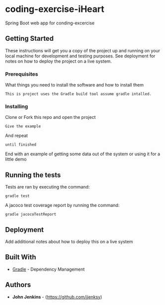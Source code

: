 




# coding-exercise-iHeart
Spring Boot web app for conding-excercise

## Getting Started

These instructions will get you a copy of the project up and running on your local machine for development and testing purposes. See deployment for notes on how to deploy the project on a live system.

### Prerequisites

What things you need to install the software and how to install them

```
This is project uses the Gradle build tool assume gradle intalled.
```

### Installing

Clone or Fork this repo and open the project

```
Give the example
```

And repeat

```
until finished
```

End with an example of getting some data out of the system or using it for a little demo

## Running the tests
Tests are ran by executing the command:
```
gradle test
```
A jacoco test coverage report by running the command:
```
gradle jacocoTestReport
```


## Deployment

Add additional notes about how to deploy this on a live system

## Built With

* [Gradle](https://maven.apache.org/) - Dependency Management

## Authors

* **John Jenkins** - (https://github.com/jjenksy)
